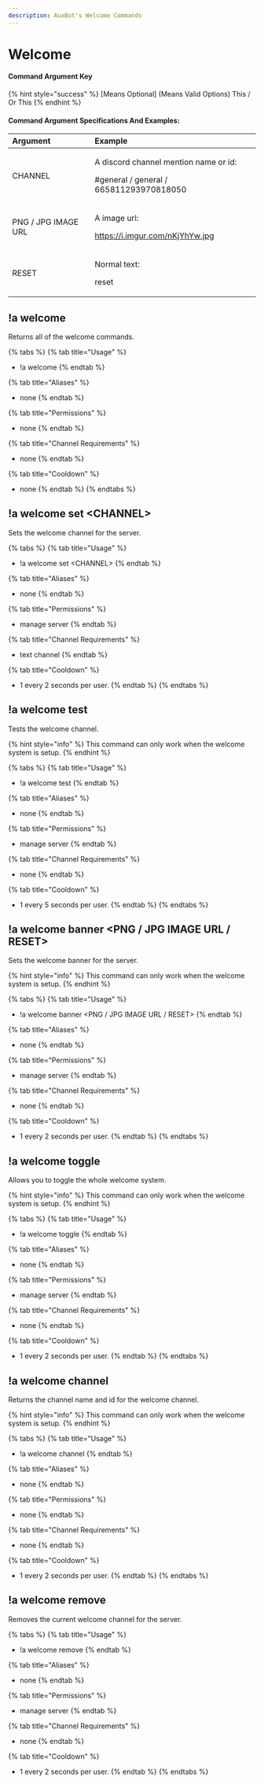 ```yaml
---
description: AuxBot's Welcome Commands
---
```


# Welcome

#### Command Argument Key

{% hint style="success" %}
\[Means Optional\]  \(Means Valid Options\) This / Or This
{% endhint %}

#### Command Argument Specifications And Examples:

<table>
  <thead>
    <tr>
      <th style="text-align:left">Argument</th>
      <th style="text-align:left">Example</th>
    </tr>
  </thead>
  <tbody>
    <tr>
      <td style="text-align:left">CHANNEL</td>
      <td style="text-align:left">
        <p>A discord channel mention name or id:</p>
        <p>#general / general / 665811293970818050</p>
      </td>
    </tr>
    <tr>
      <td style="text-align:left">PNG / JPG IMAGE URL</td>
      <td style="text-align:left">
        <p>A image url:</p>
        <p><a href="https://i.imgur.com/nKjYhYw.jpg">https://i.imgur.com/nKjYhYw.jpg</a>
        </p>
      </td>
    </tr>
    <tr>
      <td style="text-align:left">RESET</td>
      <td style="text-align:left">
        <p>Normal text:</p>
        <p>reset</p>
      </td>
    </tr>
  </tbody>
</table>

## !a welcome

Returns all of the welcome commands.

{% tabs %}
{% tab title="Usage" %}
* !a welcome
{% endtab %}

{% tab title="Aliases" %}
* none
{% endtab %}

{% tab title="Permissions" %}
* none
{% endtab %}

{% tab title="Channel Requirements" %}
* none
{% endtab %}

{% tab title="Cooldown" %}
* none
{% endtab %}
{% endtabs %}

## !a welcome set &lt;CHANNEL&gt;

Sets the welcome channel for the server.

{% tabs %}
{% tab title="Usage" %}
* !a welcome set &lt;CHANNEL&gt;
{% endtab %}

{% tab title="Aliases" %}
* none
{% endtab %}

{% tab title="Permissions" %}
* manage server
{% endtab %}

{% tab title="Channel Requirements" %}
* text channel
{% endtab %}

{% tab title="Cooldown" %}
* 1 every 2 seconds per user.
{% endtab %}
{% endtabs %}

## !a welcome test

Tests the welcome channel.

{% hint style="info" %}
This command can only work when the welcome system is setup.
{% endhint %}

{% tabs %}
{% tab title="Usage" %}
* !a welcome test
{% endtab %}

{% tab title="Aliases" %}
* none
{% endtab %}

{% tab title="Permissions" %}
* manage server
{% endtab %}

{% tab title="Channel Requirements" %}
* none
{% endtab %}

{% tab title="Cooldown" %}
* 1 every 5 seconds per user.
{% endtab %}
{% endtabs %}

## !a welcome banner &lt;PNG / JPG IMAGE URL / RESET&gt;

Sets the welcome banner for the server.

{% hint style="info" %}
This command can only work when the welcome system is setup.
{% endhint %}

{% tabs %}
{% tab title="Usage" %}
* !a welcome banner &lt;PNG / JPG IMAGE URL / RESET&gt;
{% endtab %}

{% tab title="Aliases" %}
* none
{% endtab %}

{% tab title="Permissions" %}
* manage server
{% endtab %}

{% tab title="Channel Requirements" %}
* none
{% endtab %}

{% tab title="Cooldown" %}
* 1 every 2 seconds per user.
{% endtab %}
{% endtabs %}

## !a welcome toggle

Allows you to toggle the whole welcome system.

{% hint style="info" %}
This command can only work when the welcome system is setup.
{% endhint %}

{% tabs %}
{% tab title="Usage" %}
* !a welcome toggle
{% endtab %}

{% tab title="Aliases" %}
* none
{% endtab %}

{% tab title="Permissions" %}
* manage server
{% endtab %}

{% tab title="Channel Requirements" %}
* none
{% endtab %}

{% tab title="Cooldown" %}
* 1 every 2 seconds per user.
{% endtab %}
{% endtabs %}

## !a welcome channel

Returns the channel name and id for the welcome channel.

{% hint style="info" %}
This command can only work when the welcome system is setup.
{% endhint %}

{% tabs %}
{% tab title="Usage" %}
* !a welcome channel
{% endtab %}

{% tab title="Aliases" %}
* none
{% endtab %}

{% tab title="Permissions" %}
* none
{% endtab %}

{% tab title="Channel Requirements" %}
* none
{% endtab %}

{% tab title="Cooldown" %}
* 1 every 2 seconds per user.
{% endtab %}
{% endtabs %}

## !a welcome remove

Removes the current welcome channel for the server.

{% tabs %}
{% tab title="Usage" %}
* !a welcome remove
{% endtab %}

{% tab title="Aliases" %}
* none
{% endtab %}

{% tab title="Permissions" %}
* manage server
{% endtab %}

{% tab title="Channel Requirements" %}
* none
{% endtab %}

{% tab title="Cooldown" %}
* 1 every 2 seconds per user.
{% endtab %}
{% endtabs %}

